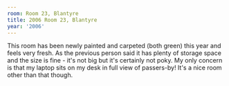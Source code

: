 ```yaml
---
room: Room 23, Blantyre
title: 2006 Room 23, Blantyre
year: '2006'
---
```


This room has been newly painted and carpeted (both green) this year and feels very fresh.  As the previous person said it has plenty of storage space and the size is fine - it's not big but it's certainly not poky.  My only concern is that my laptop sits on my desk in full view of passers-by!  It's a nice room other than that though.